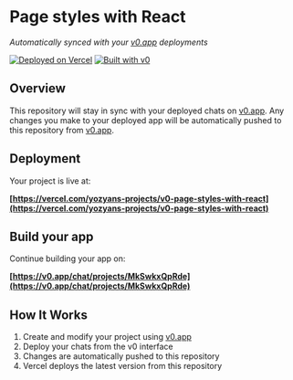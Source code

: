 # Page styles with React

*Automatically synced with your [v0.app](https://v0.app) deployments*

[![Deployed on Vercel](https://img.shields.io/badge/Deployed%20on-Vercel-black?style=for-the-badge&logo=vercel)](https://vercel.com/yozyans-projects/v0-page-styles-with-react)
[![Built with v0](https://img.shields.io/badge/Built%20with-v0.app-black?style=for-the-badge)](https://v0.app/chat/projects/MkSwkxQpRde)

## Overview

This repository will stay in sync with your deployed chats on [v0.app](https://v0.app).
Any changes you make to your deployed app will be automatically pushed to this repository from [v0.app](https://v0.app).

## Deployment

Your project is live at:

**[https://vercel.com/yozyans-projects/v0-page-styles-with-react](https://vercel.com/yozyans-projects/v0-page-styles-with-react)**

## Build your app

Continue building your app on:

**[https://v0.app/chat/projects/MkSwkxQpRde](https://v0.app/chat/projects/MkSwkxQpRde)**

## How It Works

1. Create and modify your project using [v0.app](https://v0.app)
2. Deploy your chats from the v0 interface
3. Changes are automatically pushed to this repository
4. Vercel deploys the latest version from this repository